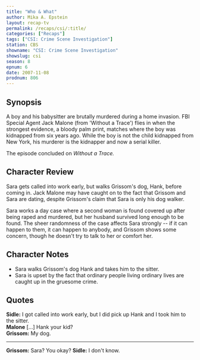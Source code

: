 ```yaml
---
title: "Who & What"
author: Mika A. Epstein
layout: recap-tv
permalink: /recaps/csi/:title/
categories: ["Recaps"]
tags: ["CSI: Crime Scene Investigation"]
station: CBS
showname: "CSI: Crime Scene Investigation"
showslug: csi
season: 8
epnum: 6  
date: 2007-11-08
prodnum: 806  
---
```


## Synopsis

A boy and his babysitter are brutally murdered during a home invasion. FBI Special Agent Jack Malone (from 'Without a Trace') flies in when the strongest evidence, a bloody palm print, matches where the boy was kidnapped from six years ago. While the boy is not the child kidnapped from New York, his murderer is the kidnapper and now a serial killer.

The episode concluded on _Without a Trace._

## Character Review

Sara gets called into work early, but walks Grissom's dog, Hank, before coming in. Jack Malone may have caught on to the fact that Grissom and Sara are dating, despite Grissom's claim that Sara is only his dog walker.

Sara works a day case where a second woman is found covered up after being raped and murdered, but her husband survived long enough to be found. The sheer randomness of the case affects Sara strongly -- if it can happen to them, it can happen to anybody, and Grissom shows some concern, though he doesn't try to talk to her or comfort her.

## Character Notes

* Sara walks Grissom's dog Hank and takes him to the sitter.  
* Sara is upset by the fact that ordinary people living ordinary lives are caught up in the gruesome crime.

## Quotes

**Sidle:** I got called into work early, but I did pick up Hank and I took him to the sitter.  
**Malone** [...] Hank your kid?  
**Grissom:** My dog.

- - -

**Grissom:** Sara? You okay?
**Sidle:** I don't know.